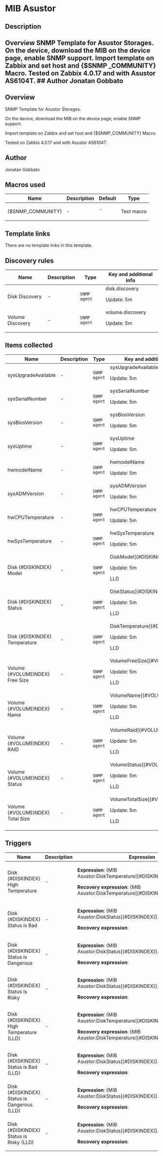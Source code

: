 # MIB Asustor

## Description

## Overview SNMP Template for Asustor Storages. On the device, download the MIB on the device page, enable SNMP support. Import template on Zabbix and set host and {$SNMP _COMMUNITY} Macro. Tested on Zabbix 4.0.17 and with Asustor AS6104T. ## Author Jonatan Gobbato 

## Overview

SNMP Template for Asustor Storages.


On the device, download the MIB on the device page, enable SNMP support.


Import template on Zabbix and set host and {$SNMP\_COMMUNITY} Macro.


 


Tested on Zabbix 4.0.17 and with Asustor AS6104T.



## Author

Jonatan Gobbato

## Macros used

|Name|Description|Default|Type|
|----|-----------|-------|----|
|{$SNMP_COMMUNITY}|<p>-</p>|``|Text macro|
## Template links

There are no template links in this template.

## Discovery rules

|Name|Description|Type|Key and additional info|
|----|-----------|----|----|
|Disk Discovery|<p>-</p>|`SNMP agent`|disk.discovery<p>Update: 5m</p>|
|Volume Discovery|<p>-</p>|`SNMP agent`|volume.discovery<p>Update: 5m</p>|
## Items collected

|Name|Description|Type|Key and additional info|
|----|-----------|----|----|
|sysUpgradeAvailable|<p>-</p>|`SNMP agent`|sysUpgradeAvailable<p>Update: 5m</p>|
|sysSerialNumber|<p>-</p>|`SNMP agent`|sysSerialNumber<p>Update: 5m</p>|
|sysBiosVersion|<p>-</p>|`SNMP agent`|sysBiosVersion<p>Update: 5m</p>|
|sysUptime|<p>-</p>|`SNMP agent`|sysUptime<p>Update: 5m</p>|
|hwmodelName|<p>-</p>|`SNMP agent`|hwmodelName<p>Update: 5m</p>|
|sysADMVersion|<p>-</p>|`SNMP agent`|sysADMVersion<p>Update: 5m</p>|
|hwCPUTemperature|<p>-</p>|`SNMP agent`|hwCPUTemperature<p>Update: 5m</p>|
|hwSysTemperature|<p>-</p>|`SNMP agent`|hwSysTemperature<p>Update: 5m</p>|
|Disk {#DISKINDEX} Model|<p>-</p>|`SNMP agent`|DiskModel[{#DISKINDEX}]<p>Update: 5m</p><p>LLD</p>|
|Disk {#DISKINDEX} Status|<p>-</p>|`SNMP agent`|DiskStatus[{#DISKINDEX}]<p>Update: 5m</p><p>LLD</p>|
|Disk {#DISKINDEX} Temperature|<p>-</p>|`SNMP agent`|DiskTemperature[{#DISKINDEX}]<p>Update: 5m</p><p>LLD</p>|
|Volume {#VOLUMEINDEX} Free Size|<p>-</p>|`SNMP agent`|VolumeFreeSize[{#VOLUMEINDEX}]<p>Update: 5m</p><p>LLD</p>|
|Volume {#VOLUMEINDEX} Name|<p>-</p>|`SNMP agent`|VolumeName[{#VOLUMEINDEX}]<p>Update: 5m</p><p>LLD</p>|
|Volume {#VOLUMEINDEX} RAID|<p>-</p>|`SNMP agent`|VolumeRaid[{#VOLUMEINDEX}]<p>Update: 5m</p><p>LLD</p>|
|Volume {#VOLUMEINDEX} Status|<p>-</p>|`SNMP agent`|VolumeStatus[{#VOLUMEINDEX}]<p>Update: 5m</p><p>LLD</p>|
|Volume {#VOLUMEINDEX} Total Size|<p>-</p>|`SNMP agent`|VolumeTotalSize[{#VOLUMEINDEX}]<p>Update: 5m</p><p>LLD</p>|
## Triggers

|Name|Description|Expression|Priority|
|----|-----------|----------|--------|
|Disk {#DISKINDEX} High Temperature|<p>-</p>|<p>**Expression**: {MIB Asustor:DiskTemperature[{#DISKINDEX}].avg(5m)}>=55</p><p>**Recovery expression**: {MIB Asustor:DiskTemperature[{#DISKINDEX}].max(5m)}<50</p>|high|
|Disk {#DISKINDEX} Status is Bad|<p>-</p>|<p>**Expression**: {MIB Asustor:DiskStatus[{#DISKINDEX}].str(Bad)}=1</p><p>**Recovery expression**: </p>|disaster|
|Disk {#DISKINDEX} Status is Dangerous|<p>-</p>|<p>**Expression**: {MIB Asustor:DiskStatus[{#DISKINDEX}].str(Dangerous)}=1</p><p>**Recovery expression**: </p>|high|
|Disk {#DISKINDEX} Status is Risky|<p>-</p>|<p>**Expression**: {MIB Asustor:DiskStatus[{#DISKINDEX}].str(Risky)}=1</p><p>**Recovery expression**: </p>|average|
|Disk {#DISKINDEX} High Temperature (LLD)|<p>-</p>|<p>**Expression**: {MIB Asustor:DiskTemperature[{#DISKINDEX}].avg(5m)}>=55</p><p>**Recovery expression**: {MIB Asustor:DiskTemperature[{#DISKINDEX}].max(5m)}<50</p>|high|
|Disk {#DISKINDEX} Status is Bad (LLD)|<p>-</p>|<p>**Expression**: {MIB Asustor:DiskStatus[{#DISKINDEX}].str(Bad)}=1</p><p>**Recovery expression**: </p>|disaster|
|Disk {#DISKINDEX} Status is Dangerous (LLD)|<p>-</p>|<p>**Expression**: {MIB Asustor:DiskStatus[{#DISKINDEX}].str(Dangerous)}=1</p><p>**Recovery expression**: </p>|high|
|Disk {#DISKINDEX} Status is Risky (LLD)|<p>-</p>|<p>**Expression**: {MIB Asustor:DiskStatus[{#DISKINDEX}].str(Risky)}=1</p><p>**Recovery expression**: </p>|average|
